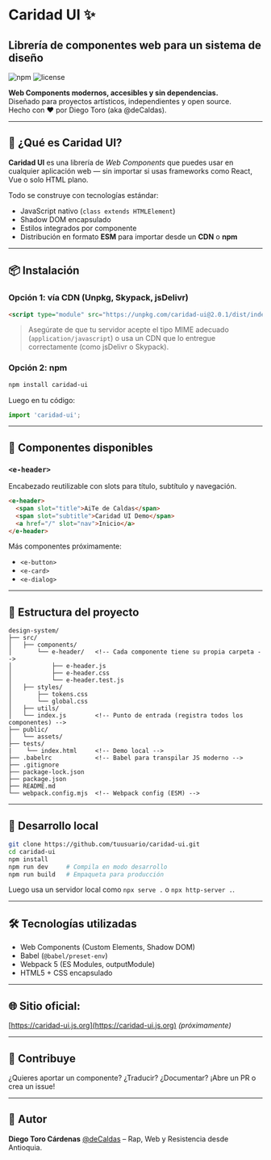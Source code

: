 # Caridad UI ✨

## Librería de componentes web para un sistema de diseño

![npm](https://img.shields.io/npm/v/caridad-ui)
![license](https://img.shields.io/npm/l/caridad-ui)

**Web Components modernos, accesibles y sin dependencias.**  
Diseñado para proyectos artísticos, independientes y open source.  
Hecho con ❤️ por Diego Toro (aka @deCaldas).

---

## 🚀 ¿Qué es Caridad UI?

**Caridad UI** es una librería de _Web Components_ que puedes usar en cualquier aplicación web — sin importar si usas frameworks como React, Vue o solo HTML plano.

Todo se construye con tecnologías estándar:
- JavaScript nativo (`class extends HTMLElement`)
- Shadow DOM encapsulado
- Estilos integrados por componente
- Distribución en formato **ESM** para importar desde un **CDN** o **npm**

---

## 📦 Instalación

### Opción 1: vía CDN (Unpkg, Skypack, jsDelivr)
```html
<script type="module" src="https://unpkg.com/caridad-ui@2.0.1/dist/index.js"></script>
````

> Asegúrate de que tu servidor acepte el tipo MIME adecuado (`application/javascript`) o usa un CDN que lo entregue correctamente (como jsDelivr o Skypack).

### Opción 2: npm

```bash
npm install caridad-ui
```

Luego en tu código:

```js
import 'caridad-ui';
```

---

## 🌟 Componentes disponibles

### `<e-header>`

Encabezado reutilizable con slots para título, subtítulo y navegación.

```html
<e-header>
  <span slot="title">AiTe de Caldas</span>
  <span slot="subtitle">Caridad UI Demo</span>
  <a href="/" slot="nav">Inicio</a>
</e-header>
```

Más componentes próximamente:

* `<e-button>`
* `<e-card>`
* `<e-dialog>`

---

## 📁 Estructura del proyecto

```plaintext
design-system/
├── src/
│   ├── components/
│       └── e-header/   <!-- Cada componente tiene su propia carpeta -->
│           ├── e-header.js
│           ├── e-header.css
│           └── e-header.test.js
│   ├── styles/
│       ├── tokens.css
│       └── global.css
│   ├── utils/
│   └── index.js        <!-- Punto de entrada (registra todos los componentes) -->
├── public/
│   └── assets/
├── tests/
|    └── index.html     <!-- Demo local -->
├── .babelrc            <!-- Babel para transpilar JS moderno -->
├── .gitignore
├── package-lock.json
├── package.json
├── README.md
└── webpack.config.mjs  <!-- Webpack config (ESM) -->
```

---

## 🧪 Desarrollo local

```bash
git clone https://github.com/tuusuario/caridad-ui.git
cd caridad-ui
npm install
npm run dev     # Compila en modo desarrollo
npm run build   # Empaqueta para producción
```

Luego usa un servidor local como `npx serve .` o `npx http-server .`.

---

## 🛠️ Tecnologías utilizadas

* Web Components (Custom Elements, Shadow DOM)
* Babel (`@babel/preset-env`)
* Webpack 5 (ES Modules, outputModule)
* HTML5 + CSS encapsulado

---

## 🌐 Sitio oficial:

[https://caridad-ui.js.org](https://caridad-ui.js.org) _(próximamente)_

---

## 🤝 Contribuye

¿Quieres aportar un componente? ¿Traducir? ¿Documentar? ¡Abre un PR o crea un issue!

---

## 👤 Autor

**Diego Toro Cárdenas**
[@deCaldas](https://github.com/deCaldas) – Rap, Web y Resistencia desde Antioquia.
